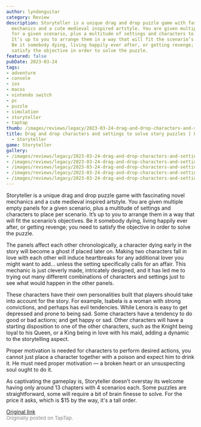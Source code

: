 ```yaml
---
author: lyndonguitar
category: Review
description: Storyteller is a unique drag and drop puzzle game with fascinating novel
  mechanics and a cute medieval inspired artstyle. You are given multiple empty panels
  for a given scenario, plus a multitude of settings and characters to place per scenario.
  It’s up to you to arrange them in a way that will fit the scenario’s objectives.
  Be it somebody dying, living happily ever after, or getting revenge; you need to
  satisfy the objective in order to solve the puzzle.
featured: false
pubDate: 2023-03-24
tags:
- adventure
- console
- ios
- macos
- nintendo switch
- pc
- puzzle
- simulation
- storyteller
- taptap
thumb: /images/reviews/legacy/2023-03-24-drag-and-drop-characters-and-settings-to-solve-story-puzzles--first-impressions---storyte-0.avif
title: Drag and drop characters and settings to solve story puzzles | First Impressions
  - Storyteller
game: Storyteller
gallery:
- /images/reviews/legacy/2023-03-24-drag-and-drop-characters-and-settings-to-solve-story-puzzles--first-impressions---storyte-0.avif
- /images/reviews/legacy/2023-03-24-drag-and-drop-characters-and-settings-to-solve-story-puzzles--first-impressions---storyte-1.avif
- /images/reviews/legacy/2023-03-24-drag-and-drop-characters-and-settings-to-solve-story-puzzles--first-impressions---storyte-2.avif
- /images/reviews/legacy/2023-03-24-drag-and-drop-characters-and-settings-to-solve-story-puzzles--first-impressions---storyte-3.avif
- /images/reviews/legacy/2023-03-24-drag-and-drop-characters-and-settings-to-solve-story-puzzles--first-impressions---storyte-4.avif
---
```

Storyteller is a unique drag and drop puzzle game with fascinating novel mechanics and a cute medieval inspired artstyle. You are given multiple empty panels for a given scenario, plus a multitude of settings and characters to place per scenario. It’s up to you to arrange them in a way that will fit the scenario’s objectives. Be it somebody dying, living happily ever after, or getting revenge; you need to satisfy the objective in order to solve the puzzle.

The panels affect each other chronologically, a character dying early in the story will become a ghost if placed later on. Making two characters fall in love with each other will induce heartbreaks for any additional lover you might want to add… unless the setting specifically calls for an affair. This mechanic is just cleverly made, intricately designed, and it has led me to trying out many different combinations of characters and settings just to see what would happen in the other panels.

These characters have their own personalities built that players should take into account for the story. For example, Isabela is a woman with strong convictions, and perhaps has evil tendencies. While Lenora is easy to get depressed and prone to being sad. Some characters have a tendency to do good or bad actions; and get happy or sad. Other characters will have a starting disposition to one of the other characters, such as the Knight being loyal to his Queen, or a King being in love with his maid, adding a dynamic to the storytelling aspect.

Proper motivation is needed for characters to perform desired actions, you cannot just place a character together with a poison and expect him to drink it. He must need proper motivation — a broken heart or an unsuspecting soul ought to do it.

As captivating the gameplay is, Storyteller doesn’t overstay its welcome having only around 13 chapters with 4 scenarios each. Some puzzles are straightforward, some will require a bit of brain finesse to solve. For the price it asks, which is $15 by the way, it's a tall order.

[Original link](https://www.taptap.io/post/4883548)<br><span style="font-size: 0.95em; color: #888;">Originally posted on TapTap.</span>